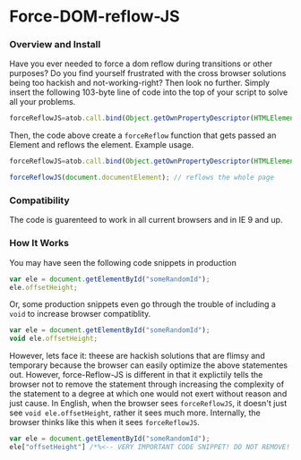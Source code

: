 # Force-DOM-reflow-JS
### Overview and Install

Have you ever needed to force a dom reflow during transitions or other purposes? Do you find yourself frustrated with the cross browser solutions being too hackish and not-working-right? Then look no further. Simply insert the following 103-byte line of code into the top of your script to solve all your problems.

```Javascript
forceReflowJS=atob.call.bind(Object.getOwnPropertyDescriptor(HTMLElement.prototype,"offsetHeight").get)
```

Then, the code above create a `forceReflow` function that gets passed an Element and reflows the element. Example usage.

```Javascript
forceReflowJS=atob.call.bind(Object.getOwnPropertyDescriptor(HTMLElement.prototype,"offsetHeight").get)

forceReflowJS(document.documentElement); // reflows the whole page
```

### Compatibility
The code is guarenteed to work in all current browsers and in IE 9 and up.

### How It Works
You may have seen the following code snippets in production

```Javascript
var ele = document.getElementById("someRandomId");
ele.offsetHeight;
```

Or, some production snippets even go through the trouble of including a `void` to increase browser compatiblity.

```Javascript
var ele = document.getElementById("someRandomId");
void ele.offsetHeight;
```

However, lets face it: theese are hackish solutions that are flimsy and temporary because the browser can easily optimize the above statementes out. However, force-Reflow-JS is different in that it explictily tells the browser not to remove the statement through increasing the complexity of the statement to a degree at which one would not exert without reason and just cause. In English, when the browser sees `forceReflowJS`, it doesn't just see `void ele.offsetHeight`, rather it sees much more. Internally, the browser thinks like this when it sees `forceReflowJS`.

```Javascript
var ele = document.getElementById("someRandomId");
ele["offsetHeight"] /*%<-- VERY IMPORTANT CODE SNIPPET! DO NOT REMOVE! URGENT! THIS IS THE BROWSER SPEAKING TO ITSELF! -->%*/;
```



